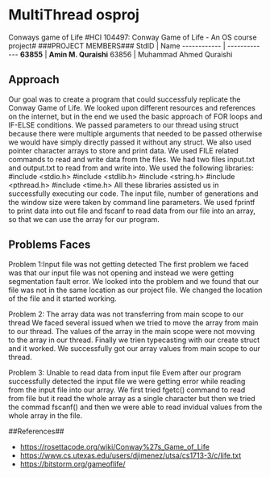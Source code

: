 # MultiThread osproj
Conways game of Life
#HCI 104497: Conway Game of Life - An OS course project#
###PROJECT MEMBERS###
StdID | Name
------------ | -------------
**63855** | **Amin M. Quraishi** <!--this is the group leader in bold-->
63856 | Muhammad Ahmed Quraishi
<!-- Replace name and student ids with acutally group member names and ids-->
## Approach ##
Our goal was to create a program that could successfuly replicate the Conway Game of Life. We looked upon different resources and references on the internet, but in the end we used the basic approach of FOR loops and IF-ELSE conditions. We passed parameters to our thread using struct because there were multiple arguments that needed to be passed otherwise we would have simply directly passed it without any struct. We also used pointer character arrays to store and print data. We used FILE related commands to read and write data from the files. We had two files input.txt and output.txt to read from and write into. We used the following libraries:
#include <stdio.h>
#include <stdlib.h>
#include <string.h>
#include <pthread.h>
#include <time.h>
All these libraries assisted us in successfully executing our code. The input file, number of generations and the window size were taken by command line parameters. We used fprintf to print data into out file and fscanf to read data from our file into an array, so that we can use the array for our program.

## Problems Faces ##

Problem 1:Input file was not getting detected
The first problem we faced was that our input file was not opening and instead we were getting segmentation fault error. We looked into the problem and we found that our file was not in the same location as our project file. We changed the location of the file and it started working.

Problem 2: The array data was not transferring from main scope to our thread
We faced several issued when we tried to move the array from main to our thread. The values of the array in the main scope were not movving to the array in our thread. Finally we trien typecasting with our create struct and it worked. We successfully got our array values from main scope to our thread.

Problem 3: Unable to read data from input file
Evem after our program successfully detected the input file we were getting error while reading from the input file into our array. We first tried fgetc() command to read from file but it read the whole array as a single character but then we tried the commad fscanf() and then we were able to read invidual values from the whole array in the file.

##References##
- https://rosettacode.org/wiki/Conway%27s_Game_of_Life
- https://www.cs.utexas.edu/users/djimenez/utsa/cs1713-3/c/life.txt
- https://bitstorm.org/gameoflife/

